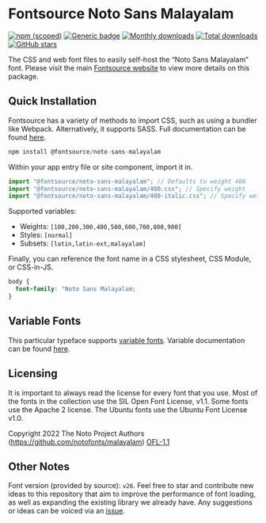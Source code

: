 # Fontsource Noto Sans Malayalam

[![npm (scoped)](https://img.shields.io/npm/v/@fontsource/noto-sans-malayalam?color=brightgreen)](https://www.npmjs.com/package/@fontsource/noto-sans-malayalam) [![Generic badge](https://img.shields.io/badge/fontsource-passing-brightgreen)](https://github.com/fontsource/fontsource) [![Monthly downloads](https://badgen.net/npm/dm/@fontsource/noto-sans-malayalam)](https://github.com/fontsource/fontsource) [![Total downloads](https://badgen.net/npm/dt/@fontsource/noto-sans-malayalam)](https://github.com/fontsource/fontsource) [![GitHub stars](https://img.shields.io/github/stars/fontsource/fontsource.svg?style=social&label=Star)](https://github.com/fontsource/fontsource/stargazers)

The CSS and web font files to easily self-host the “Noto Sans Malayalam” font. Please visit the main [Fontsource website](https://fontsource.org/fonts/noto-sans-malayalam) to view more details on this package.

## Quick Installation

Fontsource has a variety of methods to import CSS, such as using a bundler like Webpack. Alternatively, it supports SASS. Full documentation can be found [here](https://beta.fontsource.org/docs/getting-started/introduction).

```javascript
npm install @fontsource/noto-sans-malayalam
```

Within your app entry file or site component, import it in.

```javascript
import "@fontsource/noto-sans-malayalam"; // Defaults to weight 400
import "@fontsource/noto-sans-malayalam/400.css"; // Specify weight
import "@fontsource/noto-sans-malayalam/400-italic.css"; // Specify weight and style

```

Supported variables:
- Weights: `[100,200,300,400,500,600,700,800,900]`
- Styles: `[normal]`
- Subsets: `[latin,latin-ext,malayalam]`

Finally, you can reference the font name in a CSS stylesheet, CSS Module, or CSS-in-JS.

```css
body {
  font-family: "Noto Sans Malayalam;
}
```

## Variable Fonts

This particular typeface supports [variable fonts](https://developer.mozilla.org/en-US/docs/Web/CSS/CSS_Fonts/Variable_Fonts_Guide).
Variable documentation can be found [here](https://fontsource.org/docs/variable-fonts).

## Licensing
It is important to always read the license for every font that you use.
Most of the fonts in the collection use the SIL Open Font License, v1.1. Some fonts use the Apache 2 license. The Ubuntu fonts use the Ubuntu Font License v1.0.

Copyright 2022 The Noto Project Authors (https://github.com/notofonts/malayalam)
[OFL-1.1](http://scripts.sil.org/OFL)

## Other Notes
Font version (provided by source): `v26`.
Feel free to star and contribute new ideas to this repository that aim to improve the performance of font loading, as well as expanding the existing library we already have. Any suggestions or ideas can be voiced via an [issue](https://github.com/fontsource/fontsource/issues).